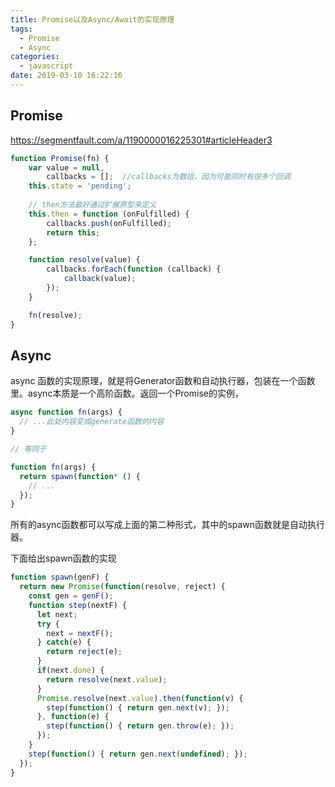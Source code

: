 ```yaml
---
title: Promise以及Async/Await的实现原理
tags:
  - Promise
  - Async
categories:
  - javascript
date: 2019-03-10 16:22:16
---
```

## Promise
https://segmentfault.com/a/1190000016225301#articleHeader3

```js
function Promise(fn) {
    var value = null,
        callbacks = [];  //callbacks为数组，因为可能同时有很多个回调
    this.state = 'pending';
    
    // then方法最好通过扩展原型来定义
    this.then = function (onFulfilled) {
        callbacks.push(onFulfilled);
        return this;
    };

    function resolve(value) {
        callbacks.forEach(function (callback) {
            callback(value);
        });
    }

    fn(resolve);
}
```
## Async

async 函数的实现原理，就是将Generator函数和自动执行器，包装在一个函数里。async本质是一个高阶函数。返回一个Promise的实例，

```js
async function fn(args) {
  // ...此处内容变成generate函数的内容
}

// 等同于

function fn(args) {
  return spawn(function* () {
    // ...
  });
}
```
所有的async函数都可以写成上面的第二种形式，其中的spawn函数就是自动执行器。

下面给出spawn函数的实现
```js
function spawn(genF) {
  return new Promise(function(resolve, reject) {
    const gen = genF();
    function step(nextF) {
      let next; 
      try {
        next = nextF();
      } catch(e) {
        return reject(e);
      }
      if(next.done) {
        return resolve(next.value);
      }
      Promise.resolve(next.value).then(function(v) {
        step(function() { return gen.next(v); });
      }, function(e) {
        step(function() { return gen.throw(e); });
      });
    }
    step(function() { return gen.next(undefined); });
  });
}
```